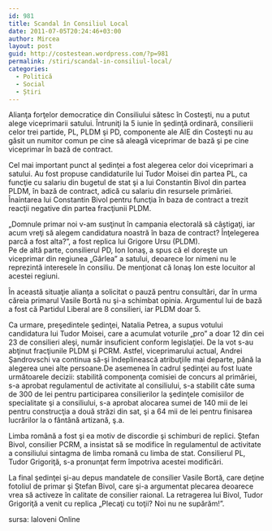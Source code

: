 ```yaml
---
id: 981
title: Scandal în Consiliul Local
date: 2011-07-05T20:24:46+03:00
author: Mircea
layout: post
guid: http://costestean.wordpress.com/?p=981
permalink: /stiri/scandal-in-consiliul-local/
categories:
  - Politică
  - Social
  - Știri
---
```

Alianţa forţelor democratice din Consiliului sătesc în Costeşti, nu a putut alege viceprimarii satului. Întruniţi la 5 iunie în şedinţă ordinară, consilierii celor trei partide, PL, PLDM şi PD, componente ale AIE din Costeşti nu au găsit un numitor comun pe cine să aleagă viceprimar de bază şi pe cine viceprimar în bază de contract.<!--more-->

Cel mai important punct al şedinţei a fost alegerea celor doi viceprimari a satului. Au fost propuse candidaturile lui Tudor Moisei din partea PL, ca funcţie cu salariu din bugetul de stat şi a lui Constantin Bivol din partea PLDM, în bază de contract, adică cu salariu din resursele primăriei. Înaintarea lui Constantin Bivol pentru funcţia în baza de contract a trezit reacţii negative din partea fracţiunii PLDM.

„Domnule primar noi v-am susţinut în campania electorală să câştigaţi, iar acum vreţi să alegem candidatura noastră în baza de contract? Înţelegerea parcă a fost alta?”, a fost replica lui Grigore Ursu (PLDM).  
Pe de altă parte, consilierul PD, Ion Ionaş, a spus că el doreşte un viceprimar din regiunea „Gârlea” a satului, deoarece lor nimeni nu le reprezintă interesele în consiliu. De menţionat că Ionaş Ion este locuitor al acestei regiuni.

În această situaţie alianţa a solicitat o pauză pentru consultări, dar în urma căreia primarul Vasile Bortă nu şi-a schimbat opinia. Argumentul lui de bază a fost că Partidul Liberal are 8 consilieri, iar PLDM doar 5.

Ca urmare, preşedintele şedinţei, Natalia Petrea, a supus votului candidatura lui Tudor Moisei, care a acumulat voturile „pro” a doar 12 din cei 23 de consilieri aleşi, număr insuficient conform legislaţiei. De la vot s-au abţinut fracţiunile PLDM şi PCRM. Astfel, viceprimarului actual, Andrei Şandrovschi va continua să-şi îndeplinească atribuţiile mai departe, până la alegerea unei alte persoane.De asemenea în cadrul şedinţei au fost luate următoarele decizii: stabilită componenţa comisiei de concurs al primăriei, s-a aprobat regulamentul de activitate al consiliului, s-a stabilit câte suma de 300 de lei pentru participarea consilierilor la şedinţele comisiilor de specialitate şi a consiliului, s-a aprobat alocarea sumei de 140 mii de lei pentru construcţia a două străzi din sat, şi a 64 mii de lei pentru finisarea lucrărilor la o fântână artizană, ş.a.

Limba română a fost şi ea motiv de discordie şi schimburi de replici. Ştefan Bivol, consilier PCRM, a insistat să se modifice în regulamentul de activitate a consiliului sintagma de limba romană cu limba de stat. Consilierul PL, Tudor Grigoriţă, s-a pronunţat ferm împotriva acestei modificări.

La final şedinţei şi-au depus mandatele de consilier Vasile Bortă, care deţine fotoliul de primar şi Ştefan Bivol, care şi-a argumentat plecarea deoarece vrea să activeze în calitate de consilier raional. La retragerea lui Bivol, Tudor Grigoriţă a venit cu replica „Plecaţi cu toţii? Noi nu ne supărăm!”.

sursa: Ialoveni Online